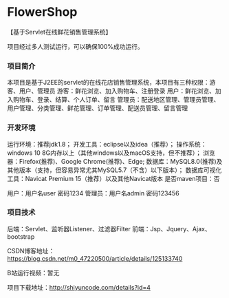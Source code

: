# FlowerShop
【基于Servlet在线鲜花销售管理系统】

项目经过多人测试运行，可以确保100%成功运行。

### 项目简介
本项目是基于J2EE的servlet的在线花店销售管理系统，本项目有三种权限：游客、用户、管理员
游客：鲜花浏览、加入购物车、注册登录
用户：鲜花浏览、加入购物车、登录、结算、个人订单、留言
管理员：配送地区管理、管理员管理、用户管理、分类管理、鲜花管理、订单管理、配送员管理、留言管理
### 开发环境
运行环境：推荐jdk1.8；
开发工具：eclipse以及idea（推荐）；
操作系统：windows 10 8G内存以上（其他windows以及macOS支持，但不推荐）；
浏览器：Firefox(推荐)、Google Chrome(推荐)、Edge;
数据库：MySQL8.0(推荐)及其他版本（支持，但容易异常尤其MySQL5.7（不含）以下版本）；
数据库可视化工具：Navicat Premium 15（推荐）以及其他Navicat版本
是否maven项目：否

用户：用户名user 密码1234
管理员：用户名admin 密码123456
### 项目技术
后端：Servlet、监听器Listener、过滤器Filter
前端：Jsp、Jquery、Ajax、bootstrap



CSDN博客地址：https://blog.csdn.net/m0_47220500/article/details/125133740

B站运行视频：暂无

项目下载地址：http://shiyuncode.com/details?id=4


